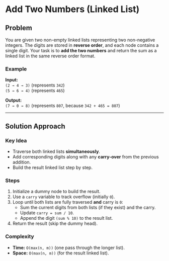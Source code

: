 # Add Two Numbers (Linked List)

## Problem

You are given two non-empty linked lists representing two non-negative integers. The digits are stored in **reverse order**, and each node contains a single digit. Your task is to **add the two numbers** and return the sum as a linked list in the same reverse order format.

### Example

**Input:**  
`(2 → 4 → 3)` (represents `342`)  
`(5 → 6 → 4)` (represents `465`)

**Output:**  
`(7 → 0 → 8)` (represents `807`, because `342 + 465 = 807`)

---

## Solution Approach

### Key Idea

- Traverse both linked lists **simultaneously**.
- Add corresponding digits along with any **carry-over** from the previous addition.
- Build the result linked list step by step.

### Steps

1. Initialize a dummy node to build the result.
2. Use a `carry` variable to track overflow (initially `0`).
3. Loop until both lists are fully traversed **and** carry is `0`:
   - Sum the current digits from both lists (if they exist) and the carry.
   - Update `carry = sum / 10`.
   - Append the digit `(sum % 10)` to the result list.
4. Return the result (skip the dummy head).

### Complexity

- **Time:** `O(max(n, m))` (one pass through the longer list).
- **Space:** `O(max(n, m))` (for the result linked list).
